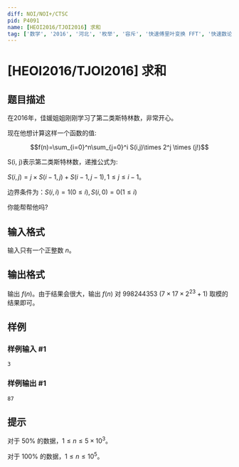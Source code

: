 ```yaml
---
diff: NOI/NOI+/CTSC
pid: P4091
name: [HEOI2016/TJOI2016] 求和
tag: ['数学', '2016', '河北', '枚举', '容斥', '快速傅里叶变换 FFT', '快速数论变换 NTT', '天津']
---
```

# [HEOI2016/TJOI2016] 求和
## 题目描述

在2016年，佳媛姐姐刚刚学习了第二类斯特林数，非常开心。

现在他想计算这样一个函数的值:

$$f(n)=\sum_{i=0}^n\sum_{j=0}^i S(i,j)\times 2^j \times (j!)$$

S(i, j)表示第二类斯特林数，递推公式为:

$S(i, j) = j \times S(i - 1, j) + S(i - 1, j - 1), 1 \le j \le i - 1$。

边界条件为：$S(i, i) = 1(0 \le i), S(i, 0) = 0(1 \le i)$

你能帮帮他吗?

## 输入格式

输入只有一个正整数 $n$。
## 输出格式

输出 $f(n)$。由于结果会很大，输出 $f(n)$ 对 998244353 ($7 \times 17 \times 2^{23} + 1$) 取模的结果即可。

## 样例

### 样例输入 #1
```
3
```
### 样例输出 #1
```
87
```
## 提示

对于 $50\%$ 的数据，$1\leq n \leq5\times10^3$。

对于 $100\%$ 的数据，$1 \leq n \leq 10^5$。

